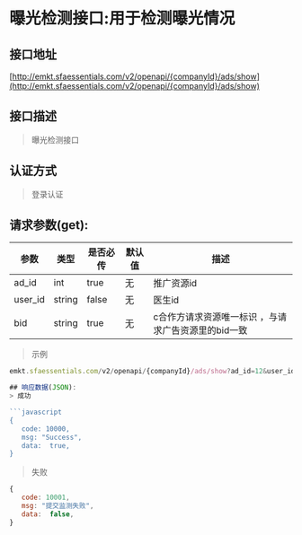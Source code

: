 # 曝光检测接口:用于检测曝光情况

## 接口地址

[http://emkt.sfaessentials.com/v2/openapi/{companyId}/ads/show](http://emkt.sfaessentials.com/v2/openapi/{companyId}/ads/show)

## 接口描述

> 曝光检测接口

## 认证方式

> 登录认证

## 请求参数(get):

| 参数 | 类型| 是否必传 | 默认值 |  描述 | 
| ---- | ---- | ----- | ----- | ----- | 
| ad_id| int| true | 无  | 推广资源id |
| user_id| string| false| 无  |  医生id |
| bid| string | true | 无 | c合作方请求资源唯一标识 ，与请求广告资源里的bid一致 |

>示例
```javascript
emkt.sfaessentials.com/v2/openapi/{companyId}/ads/show?ad_id=12&user_id=45e4e&bid=fewaf2

## 响应数据(JSON):
> 成功

```javascript
{
   code: 10000,
   msg: "Success",
   data:  true,
}
```
> 失败 

```javascript
{
   code: 10001,
   msg: "提交监测失败",
   data:  false,
}
```